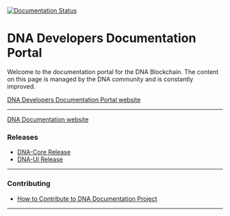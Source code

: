[![Documentation Status](https://readthedocs.org/projects/dev-doc/badge/?version=latest)](https://docs.mvsdna.info/en/latest/?badge=latest)

# DNA Developers Documentation Portal

Welcome to the documentation portal for the DNA Blockchain. The content on this page is managed by the DNA community and is constantly improved.

[DNA Developers Documentation Portal website](http://docs.mvsdna.info/en/master/)

----------------

[DNA Documentation website](http://docs.mvsdna.info/en/master/)

### Releases
- [DNA-Core Release](https://github.com/mvs-org/dna-core/releases)
- [DNA-UI Release](https://github.com/mvs-org/dna-ui/releases)

***

### Contributing

- [How to Contribute to DNA Documentation Project](https://github.com/mvs-org/docs.mvsdna.info/blob/master/CONTRIBUTING.md)


***

